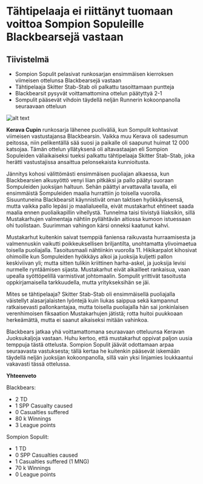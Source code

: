 # Tähtipelaaja ei riittänyt tuomaan voittoa Sompion Sopuleille Blackbearsejä vastaan

## Tiivistelmä

- Sompion Sopulit pelasivat runkosarjan ensimmäisen kierroksen viimeisen ottelunsa Blackbearsejä vastaan
- Tähtipelaaja Skitter Stab-Stab oli palkattu tasoittamaan puntteja
- Blackbearsit pysyvät voittamattomina ottelun päätyttyä 2-1
- Sompulit pääsevät vihdoin täydellä neljän Runnerin kokoonpanolla seuraavaan otteluun

![alt text](/siteTexts/blogEntries/12/sompulitsmall.jpg)

**Kerava Cupin** runkosarja lähenee puoliväliä, kun Sompulit kohtasivat viimeisen vastustajansa Blackbearsin. Vaikka muu Kerava oli sadesumun peitossa, niin pelikentällä sää suosi ja paikalle oli saapunut huimat 12 000 katsojaa. Tämän ottelun yllätyksenä oli altavastaajan eli Sompion Sopuleiden väliaikaiseksi tueksi palkattu tähtipelaaja Skitter Stab-Stab, joka herätti vastustajissa ansaittua pelonsekaista kunnioitusta.

Jännitys kohosi välittömästi ensimmäisen puoliajan alkaessa, kun Blackbearsien alkusyöttö venyi liian pitkäksi ja pallo päätyi suoraan Sompuleiden juoksijan haltuun. Sehän päättyi arvattavalla tavalla, eli ensimmäistä Sompuleiden maalia hurrattiin jo toisella vuorolla. Sisuuntuneina Blackbearsit käynnistivät oman taktisen hyökkäyksensä, mutta vaikka pallo lepäsi jo maalialueella, eivät mustakarhut ehtineet saada maalia ennen puoliaikapillin vihellystä. Tunnelma taisi tiivistyä liiaksikin, sillä Mustakarhujen valmentaja nähtiin pyllähtävän aitiossa kumoon istuessaan ohi tuolistaan. Suurimman vahingon kärsi onneksi kaatunut kahvi. 

Mustakarhut kuitenkin saivat tsemppiä faniensa raikuvasta hurraamisesta ja valmennuskin vaikutti poikkeuksellisen briljantilta, unohtamatta ylivoimaetua toisella puoliajalla. Tasoitusmaali nähtiinkin vuorolla 11. Hikikarpalot kihosivat ohimoille kun Sompuleiden hyökkäys alkoi ja juoksija kuljetti pallon keskiviivan yli; mutta sitten tulikin kriittinen harha-askel, ja juoksija levisi nurmelle ryntäämisen sijasta. Mustakarhut eivät aikailleet rankaisua, vaan upealla syöttöpelillä varmistivat johtomaalin. Sompulit yrittivät tasoitusta oppkirjamaisella tarkkuudella, mutta yritykseksihän se jäi.

Mites se tähtipelaaja? Skitter Stab-Stab oli ensimmäisellä puoliajalla väistellyt alasarjalaisten lyöntejä kuin liukas saippua sekä kampannut ratkaisevasti pallonkantajaa, mutta toisella puoliajalla hän sai jonkinlaisen verenhimoisen fiksaation Mustakarhujen jätistä; rotta huitoi puukkoaan herkeämättä, mutta ei saanut aikaiseksi mitään vahinkoa.

Blackbears jatkaa yhä voittamattomana seuraavaan otteluunsa Keravan Juoksukaljoja vastaan. Huhu kertoo, että mustakarhut oppivat paljon uusia temppuja tästä ottelusta. Sompion Sopulit jäävät odottamaan arpaa seuraavasta vastuksesta; tällä kertaa he kuitenkin pääsevät iskemään täydellä neljän juoksijan kokoonpanolla, sillä vain yksi linjamies loukkaantui vakavasti tässä ottelussa.

**Yhteenveto**

Blackbears:
- 2 TD
- 1 SPP Casualty caused
- 0 Casualties suffered
- 80 k Winnings
- 3 League points

Sompion Sopulit:
- 1 TD
- 0 SPP Casualties caused
- 1 Casualties suffered (1 MNG)
- 70 k Winnings
- 0 League points

